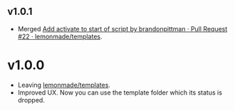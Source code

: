 ## v1.0.1
- Merged [Add activate to start of script by brandonpittman · Pull Request #22 · lemonmade/templates](https://github.com/lemonmade/templates/pull/22 "Add activate to start of script by brandonpittman · Pull Request #22 · lemonmade/templates").

# v1.0.0
- Leaving [lemonmade/templates](https://github.com/lemonmade/templates "lemonmade/templates").
- Improved UX. Now you can use the template folder which its status is dropped.
